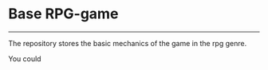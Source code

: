 # Base RPG-game
***
The repository stores the basic mechanics of the game in the rpg genre.

You could 
